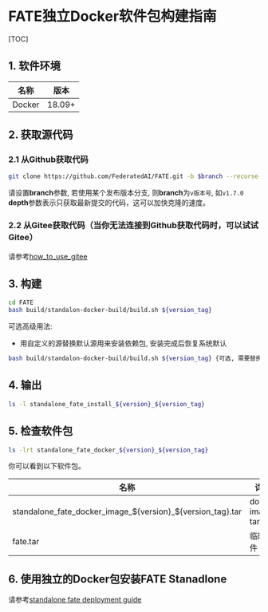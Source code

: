 # FATE独立Docker软件包构建指南

[TOC]

## 1. 软件环境

| 名称   | 版本   |
| ------ | ------ |
| Docker | 18.09+ |

## 2. 获取源代码

### 2.1 从Github获取代码

```bash
git clone https://github.com/FederatedAI/FATE.git -b $branch --recurse-submodules --depth=1
```

请设置**branch**参数, 若使用某个发布版本分支, 则**branch**为`v版本号`, 如`v1.7.0`
**depth**参数表示只获取最新提交的代码，这可以加快克隆的速度。

### 2.2 从Gitee获取代码（当你无法连接到Github获取代码时，可以试试Gitee）

请参考[how_to_use_gitee](../common/how_to_use_gitee.zh.md)

## 3. 构建

```bash
cd FATE
bash build/standalon-docker-build/build.sh ${version_tag}
```

可选高级用法:

- 用自定义的源替换默认源用来安装依赖包, 安装完成后恢复系统默认

```bash
bash build/standalon-docker-build/build.sh ${version_tag} {可选, 需要替换的镜像源文件} {可选, 需要使用的pip index url}
```

## 4. 输出

```bash
ls -l standalone_fate_install_${version}_${version_tag}
```

## 5. 检查软件包

```bash
ls -lrt standalone_fate_docker_${version}_${version_tag}
```

你可以看到以下软件包。

| 名称                                                       | 详情             |
| ---------------------------------------------------------- | ---------------- |
| standalone_fate_docker_image_${version}_${version_tag}.tar | docker image tar |
| fate.tar                                                   | 临时文件         |

## 6. 使用独立的Docker包安装FATE Stanadlone

请参考[standalone fate deployment guide](../deploy/../../deploy/standalone-deploy/README.zh.md)